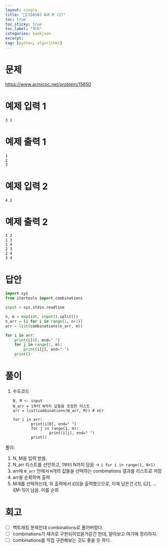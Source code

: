 ```yaml
---
layout: single
title: "📘[15650] N과 M (2)"
toc: true
toc_sticky: true
toc_label: "목차"
categories: baekjoon
excerpt:
tag: [python, algorithms]
---
```



# 문제

https://www.acmicpc.net/problem/15650

# 예제 입력 1

```
3 1
```

# 예제 출력 1

```
1
2
3
```

# 예제 입력 2

```
4 2
```

# 예제 출력 2

```
1 2
1 3
1 4
2 3
2 4
3 4
```

# 답안

```python
import sys
from itertools import combinations

input = sys.stdin.readline

n, m = map(int, input().split())
n_arr = [i for i in range(1, n+1)]
arr = list(combinations(n_arr, m))

for i in arr:
    print(i[0], end=" ")
    for j in range(1, m):
        print(i[j], end=" ")
    print()
```

# 풀이

1. 수도코드
    
    ```
    N, M <- input
    N_arr = 1부터 N까지 값들을 포함한 리스트
    arr = list(combinations(N_arr, M)) # nCr
    
    for i in arr:
    		print(i[0], end=" ")
    		for j in range(1, m):
    				print(i[j], end=" ")
    		print()
    ```
    

풀이: 

1. N, M을 입력 받음.
2. N_arr 리스트를 선언하고, 1부터 N까지 담음 → `i for i in range(1, N+1)`
3. arr에 `N_arr` 안에서 `M`개의 값들을 선택하는 combinations 결과를 리스트로 저장
4. arr을 순회하며 출력
5. M개를 선택하는데, 위 출력에서 i[0]을 출력했으므로, 이제 남은건 i[1], i[2], … i[M-1]이 남음. 이를 순회

# 회고

- [ ]  백트래킹 문제인데 combinations로 풀어버렸다.
- [ ]  combinations가 재귀로 구현되어있을거같긴 한데, 알아보고 여기에 정리하자.
- [ ]  combinations를 직접 구현해보는 것도 좋을 듯 하다.
